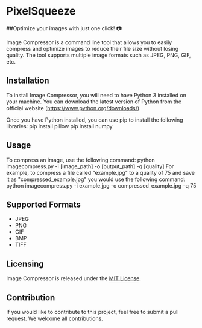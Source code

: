 # PixelSqueeze
##Optimize your images with just one click! 📷

Image Compressor is a command line tool that allows you to easily compress and optimize images to reduce their file size without losing quality. The tool supports multiple image formats such as JPEG, PNG, GIF, etc.

## Installation

To install Image Compressor, you will need to have Python 3 installed on your machine. You can download the latest version of Python from the official website (https://www.python.org/downloads/).

Once you have Python installed, you can use pip to install the following libraries: 
pip install pillow
pip install numpy



## Usage

To compress an image, use the following command:
python imagecompress.py -i [image_path] -o [output_path] -q [quality]
For example, to compress a file called "example.jpg" to a quality of 75 and save it as "compressed_example.jpg" you would use the following command:
python imagecompress.py -i example.jpg -o compressed_example.jpg -q 75


## Supported Formats
- JPEG
- PNG
- GIF
- BMP
- TIFF

## Licensing

Image Compressor is released under the [MIT License](https://opensource.org/licenses/MIT).

## Contribution

If you would like to contribute to this project, feel free to submit a pull request. We welcome all contributions.

